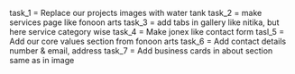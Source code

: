 task_1 = Replace our projects images with water tank
task_2 = make services page like fonoon arts
task_3 = add tabs in gallery like nitika, but here service category wise
task_4 = Make jonex like contact form
tasl_5 = Add our core values section from fonoon arts
task_6 = Add contact details number & email, address
task_7 = Add business cards in about section same as in image